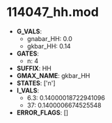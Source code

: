 # 114047_hh.mod

- **G_VALS**:
  - gnabar_HH: 0.0
  - gkbar_HH: 0.14
- **GATES**:
  - n: 4
- **SUFFIX**: HH
- **GMAX_NAME**: gkbar_HH
- **STATES**: ['n']
- **I_VALS**:
  - 6.3: 0.14000018722941096
  - 37: 0.1400006674525548
- **ERROR_FLAGS**: []

